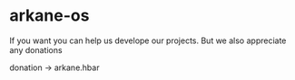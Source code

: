 # arkane-os
If you want you can help us develope our projects. But we also appreciate any donations

donation -> arkane.hbar

